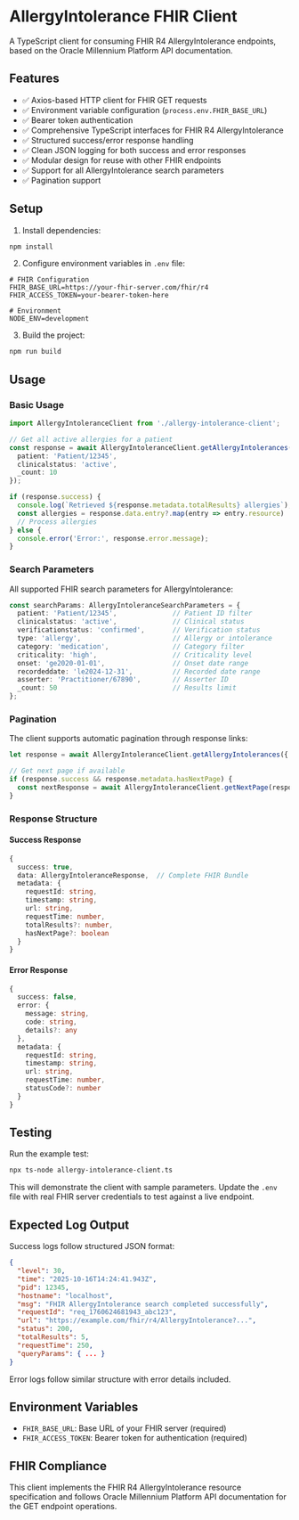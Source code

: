 # AllergyIntolerance FHIR Client

A TypeScript client for consuming FHIR R4 AllergyIntolerance endpoints, based on the Oracle Millennium Platform API documentation.

## Features

- ✅ Axios-based HTTP client for FHIR GET requests
- ✅ Environment variable configuration (`process.env.FHIR_BASE_URL`)
- ✅ Bearer token authentication
- ✅ Comprehensive TypeScript interfaces for FHIR R4 AllergyIntolerance
- ✅ Structured success/error response handling
- ✅ Clean JSON logging for both success and error responses
- ✅ Modular design for reuse with other FHIR endpoints
- ✅ Support for all AllergyIntolerance search parameters
- ✅ Pagination support

## Setup

1. Install dependencies:
```bash
npm install
```

2. Configure environment variables in `.env` file:
```env
# FHIR Configuration
FHIR_BASE_URL=https://your-fhir-server.com/fhir/r4
FHIR_ACCESS_TOKEN=your-bearer-token-here

# Environment
NODE_ENV=development
```

3. Build the project:
```bash
npm run build
```

## Usage

### Basic Usage

```typescript
import AllergyIntoleranceClient from './allergy-intolerance-client';

// Get all active allergies for a patient
const response = await AllergyIntoleranceClient.getAllergyIntolerances({
  patient: 'Patient/12345',
  clinicalstatus: 'active',
  _count: 10
});

if (response.success) {
  console.log(`Retrieved ${response.metadata.totalResults} allergies`);
  const allergies = response.data.entry?.map(entry => entry.resource) || [];
  // Process allergies
} else {
  console.error('Error:', response.error.message);
}
```

### Search Parameters

All supported FHIR search parameters for AllergyIntolerance:

```typescript
const searchParams: AllergyIntoleranceSearchParameters = {
  patient: 'Patient/12345',              // Patient ID filter
  clinicalstatus: 'active',              // Clinical status
  verificationstatus: 'confirmed',       // Verification status
  type: 'allergy',                       // Allergy or intolerance
  category: 'medication',                // Category filter
  criticality: 'high',                   // Criticality level
  onset: 'ge2020-01-01',                 // Onset date range
  recordeddate: 'le2024-12-31',          // Recorded date range
  asserter: 'Practitioner/67890',        // Asserter ID
  _count: 50                             // Results limit
};
```

### Pagination

The client supports automatic pagination through response links:

```typescript
let response = await AllergyIntoleranceClient.getAllergyIntolerances({ ...params });

// Get next page if available
if (response.success && response.metadata.hasNextPage) {
  const nextResponse = await AllergyIntoleranceClient.getNextPage(response);
}
```

### Response Structure

#### Success Response
```typescript
{
  success: true,
  data: AllergyIntoleranceResponse,  // Complete FHIR Bundle
  metadata: {
    requestId: string,
    timestamp: string,
    url: string,
    requestTime: number,
    totalResults?: number,
    hasNextPage?: boolean
  }
}
```

#### Error Response
```typescript
{
  success: false,
  error: {
    message: string,
    code: string,
    details?: any
  },
  metadata: {
    requestId: string,
    timestamp: string,
    url: string,
    requestTime: number,
    statusCode?: number
  }
}
```

## Testing

Run the example test:

```bash
npx ts-node allergy-intolerance-client.ts
```

This will demonstrate the client with sample parameters. Update the `.env` file with real FHIR server credentials to test against a live endpoint.

## Expected Log Output

Success logs follow structured JSON format:
```json
{
  "level": 30,
  "time": "2025-10-16T14:24:41.943Z",
  "pid": 12345,
  "hostname": "localhost",
  "msg": "FHIR AllergyIntolerance search completed successfully",
  "requestId": "req_1760624681943_abc123",
  "url": "https://example.com/fhir/r4/AllergyIntolerance?...",
  "status": 200,
  "totalResults": 5,
  "requestTime": 250,
  "queryParams": { ... }
}
```

Error logs follow similar structure with error details included.

## Environment Variables

- `FHIR_BASE_URL`: Base URL of your FHIR server (required)
- `FHIR_ACCESS_TOKEN`: Bearer token for authentication (required)

## FHIR Compliance

This client implements the FHIR R4 AllergyIntolerance resource specification and follows Oracle Millennium Platform API documentation for the GET endpoint operations.
